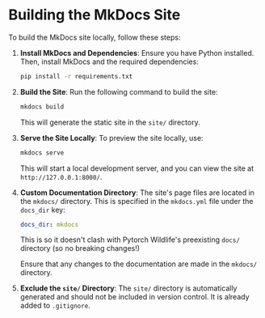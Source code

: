 # Building the MkDocs Site

To build the MkDocs site locally, follow these steps:

1. **Install MkDocs and Dependencies**:
   Ensure you have Python installed. Then, install MkDocs and the required dependencies:
   ```bash
   pip install -r requirements.txt
   ```

2. **Build the Site**:
   Run the following command to build the site:
   ```bash
   mkdocs build
   ```
   This will generate the static site in the `site/` directory.

3. **Serve the Site Locally**:
   To preview the site locally, use:
   ```bash
   mkdocs serve
   ```
   This will start a local development server, and you can view the site at `http://127.0.0.1:8000/`.

4. **Custom Documentation Directory**:
   The site's page files are located in the `mkdocs/` directory. This is specified in the `mkdocs.yml` file under the `docs_dir` key:
   ```yaml
   docs_dir: mkdocs
   ```
   This is so it doesn't clash with Pytorch Wildlife's preexisting `docs/` directory (so no breaking changes!)
   
   Ensure that any changes to the documentation are made in the `mkdocs/` directory.

5. **Exclude the `site/` Directory**:
   The `site/` directory is automatically generated and should not be included in version control. It is already added to `.gitignore`.

